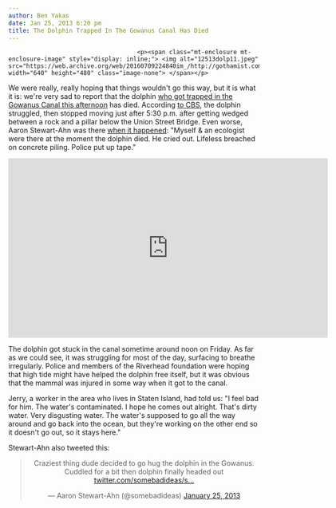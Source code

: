 ```yaml
---
author: Ben Yakas
date: Jan 25, 2013 6:20 pm
title: The Dolphin Trapped In The Gowanus Canal Has Died
---
```


	
										<p><span class="mt-enclosure mt-enclosure-image" style="display: inline;"> <img alt="12513dolp11.jpeg" src="https://web.archive.org/web/20160709224840im_/http://gothamist.com/attachments/byakas/12513dolp11.jpeg" width="640" height="480" class="image-none"> </span></p>

<p>We were really, really hoping that things wouldn&apos;t go this way, but it is what it is: we&apos;re very sad to report that the dolphin <a href="https://web.archive.org/web/20160709224840/http://gothamist.com/2013/01/25/bdolphin_reportedly_stranded_in_the.php#photo-1">who got trapped in the Gowanus Canal this afternoon</a> has died. According <a href="https://web.archive.org/web/20160709224840/http://newyork.cbslocal.com/2013/01/25/dolphin-stranded-in-gowanus-canal/">to CBS</a>, the dolphin struggled, then stopped moving just after 5:30 p.m. after getting wedged between a rock and a pillar below the Union Street Bridge. Even worse, Aaron Stewart-Ahn was there <a href="https://web.archive.org/web/20160709224840/https://twitter.com/somebadideas/status/294941897548521472">when it happened</a>: &quot;Myself &amp; an ecologist were there at the moment the dolphin died. He cried out. Lifeless breached on concrete piling. Police put up tape.&quot;</p>

<p><iframe width="640" height="360" src="https://web.archive.org/web/20160709224840if_/http://www.youtube.com/embed/EjKQJbaBZ0w" frameborder="0" allowfullscreen></iframe></p>

<p>The dolphin got stuck in the canal sometime around noon on Friday. As far as we could see, it was struggling for most of the day, surfacing to breathe irregularly. Police and members of the Riverhead foundation were hoping that high tide might have helped the dolphin free itself, but it was obvious that the mammal was injured in some way when it got to the canal.  </p>

<p>Jerry, a worker in the area who lives in Staten Island, had told us: &quot;I feel bad for him. The water&apos;s contaminated. I hope he comes out alright. That&apos;s dirty water. Very disgusting water. The water&apos;s supposed to go all the way around and go back into the ocean, but they&apos;re working on the other end so it doesn&apos;t go out, so it stays here.&quot;</p>

<p>Stewart-Ahn also tweeted this:</p>

<center><blockquote class="twitter-tweet"><p>Craziest thing dude decided to go hug the dolphin in the Gowanus. Cuddled for a bit then dolphin finally headed out <a href="https://web.archive.org/web/20160709224840/http://t.co/siXsN4WT" title="http://twitter.com/somebadideas/status/294921717778890752/photo/1">twitter.com/somebadideas/s&#x2026;</a></p>&#x2014; Aaron Stewart-Ahn (@somebadideas) <a href="https://web.archive.org/web/20160709224840/https://twitter.com/somebadideas/status/294921717778890752">January 25, 2013</a></blockquote>
<script async src="//web.archive.org/web/20160709224840js_/http://platform.twitter.com/widgets.js" charset="utf-8"></script></center>					
										
									
				